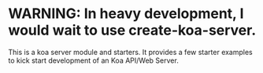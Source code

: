 # WARNING: In heavy development, I would wait to use create-koa-server. 
This is a koa server module and starters. It provides a few starter examples to kick start development of an Koa API/Web Server.
